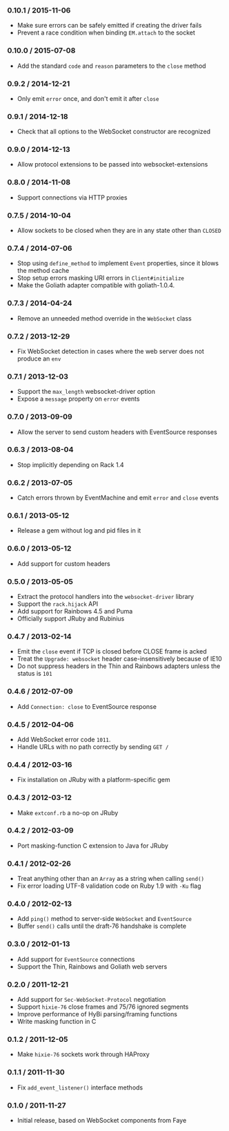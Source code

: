 ### 0.10.1 / 2015-11-06

* Make sure errors can be safely emitted if creating the driver fails
* Prevent a race condition when binding `EM.attach` to the socket

### 0.10.0 / 2015-07-08

* Add the standard `code` and `reason` parameters to the `close` method

### 0.9.2 / 2014-12-21

* Only emit `error` once, and don't emit it after `close`

### 0.9.1 / 2014-12-18

* Check that all options to the WebSocket constructor are recognized

### 0.9.0 / 2014-12-13

* Allow protocol extensions to be passed into websocket-extensions

### 0.8.0 / 2014-11-08

* Support connections via HTTP proxies

### 0.7.5 / 2014-10-04

* Allow sockets to be closed when they are in any state other than `CLOSED`

### 0.7.4 / 2014-07-06

* Stop using `define_method` to implement `Event` properties, since it blows the method cache
* Stop setup errors masking URI errors in `Client#initialize`
* Make the Goliath adapter compatible with goliath-1.0.4.

### 0.7.3 / 2014-04-24

* Remove an unneeded method override in the `WebSocket` class

### 0.7.2 / 2013-12-29

* Fix WebSocket detection in cases where the web server does not produce an `env`

### 0.7.1 / 2013-12-03

* Support the `max_length` websocket-driver option
* Expose a `message` property on `error` events

### 0.7.0 / 2013-09-09

* Allow the server to send custom headers with EventSource responses

### 0.6.3 / 2013-08-04

* Stop implicitly depending on Rack 1.4

### 0.6.2 / 2013-07-05

* Catch errors thrown by EventMachine and emit `error` and `close` events

### 0.6.1 / 2013-05-12

* Release a gem without log and pid files in it

### 0.6.0 / 2013-05-12

* Add support for custom headers

### 0.5.0 / 2013-05-05

* Extract the protocol handlers into the `websocket-driver` library
* Support the `rack.hijack` API
* Add support for Rainbows 4.5 and Puma
* Officially support JRuby and Rubinius

### 0.4.7 / 2013-02-14

* Emit the `close` event if TCP is closed before CLOSE frame is acked
* Treat the `Upgrade: websocket` header case-insensitively because of IE10
* Do not suppress headers in the Thin and Rainbows adapters unless the status is `101`

### 0.4.6 / 2012-07-09

* Add `Connection: close` to EventSource response

### 0.4.5 / 2012-04-06

* Add WebSocket error code `1011`.
* Handle URLs with no path correctly by sending `GET /`

### 0.4.4 / 2012-03-16

* Fix installation on JRuby with a platform-specific gem

### 0.4.3 / 2012-03-12

* Make `extconf.rb` a no-op on JRuby

### 0.4.2 / 2012-03-09

* Port masking-function C extension to Java for JRuby

### 0.4.1 / 2012-02-26

* Treat anything other than an `Array` as a string when calling `send()`
* Fix error loading UTF-8 validation code on Ruby 1.9 with `-Ku` flag

### 0.4.0 / 2012-02-13

* Add `ping()` method to server-side `WebSocket` and `EventSource`
* Buffer `send()` calls until the draft-76 handshake is complete

### 0.3.0 / 2012-01-13

* Add support for `EventSource` connections
* Support the Thin, Rainbows and Goliath web servers

### 0.2.0 / 2011-12-21

* Add support for `Sec-WebSocket-Protocol` negotiation
* Support `hixie-76` close frames and 75/76 ignored segments
* Improve performance of HyBi parsing/framing functions
* Write masking function in C

### 0.1.2 / 2011-12-05

* Make `hixie-76` sockets work through HAProxy

### 0.1.1 / 2011-11-30

* Fix `add_event_listener()` interface methods

### 0.1.0 / 2011-11-27

* Initial release, based on WebSocket components from Faye
